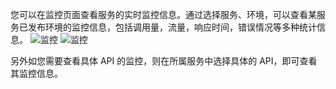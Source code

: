 您可以在监控页面查看服务的实时监控信息。通过选择服务、环境，可以查看某服务已发布环境的监控信息，包括调用量，流量，响应时间，错误情况等多种统计信息。
![监控](http://imgcache.tcecqpoc.fsphere.cn/image/i.imgur.com/AsYMvHW.png)
![监控](http://imgcache.tcecqpoc.fsphere.cn/image/i.imgur.com/Gzk4lCp.png)

另外如您需要查看具体 API 的监控，则在所属服务中选择具体的 API，即可查看其监控信息。

